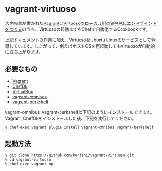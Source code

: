 # vagrant-virtuoso

大向先生が書かれた[VagrantとVirtuosoでローカル用のSPARQLエンドポイントをつくる](https://github.com/lodac/lodac/wiki/VagrantとVirtuosoでローカル用のSPARQLエンドポイントをつくる)のうち、Virtuosoの起動までをChefで自動化するCookbookです。

上記ドキュメントの作業に加え、VirtuosoをUbuntu Linuxのサービスとして登録しています。したがって、例えばホストOSを再起動してもVirtuosoが自動的に立ち上がります。

## 必要なもの

- [Vagrant](https://www.vagrantup.com)
- [ChefDk](https://downloads.chef.io/chef-dk/)
- [VirtualBox](https://www.virtualbox.org)
- [vagrant-omnibus](https://github.com/chef/vagrant-omnibus)
- [vagrant-berkshelf](https://github.com/berkshelf/vagrant-berkshelf)

vagrant-omnibus, vagrant-berkshelfは下記のようにインストールできます。
Vagrant, ChefDkをインストールした後、下記を実行してください。

```shell
% chef exec vagrant plugin install vagrant-omnibus vagrant-berkshelf
```

## 起動方法

```shell
% git clone https://github.com/kunishi/vagrant-virtuoso.git
% cd vagrant-virtuoso
% chef exec vagrant up
```
